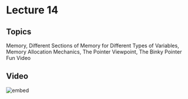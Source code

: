 # Lecture 14

## Topics

Memory, Different Sections of Memory for Different Types of Variables, Memory Allocation Mechanics, The Pointer Viewpoint, The Binky Pointer Fun Video

## Video

![embed](https://www.youtube.com/embed/W8nNdNZ40EQ?rel=0)

